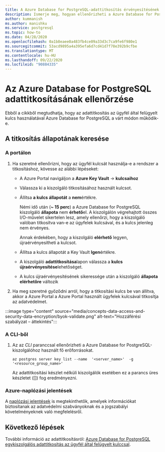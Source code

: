 ```yaml
---
title: A Azure Database for PostgreSQL-adattitkosítás érvényesítésének biztosítása
description: Ismerje meg, hogyan ellenőrizheti a Azure Database for PostgreSQL-adattitkosítás titkosítását az ügyfelek által felügyelt kulcs használatával.
author: kummanish
ms.author: manishku
ms.service: postgresql
ms.topic: how-to
ms.date: 04/28/2020
ms.openlocfilehash: 0a1b8eaee0a483fb4ce09a33d3c7ca9fe6f980e1
ms.sourcegitcommit: 53acd9895a4a395efa6d7cd41d7f78e392b9cfbe
ms.translationtype: MT
ms.contentlocale: hu-HU
ms.lasthandoff: 09/22/2020
ms.locfileid: "90884335"
---
```

# <a name="validating-data-encryption-for-azure-database-for-postgresql"></a>Az Azure Database for PostgreSQL adattitkosításának ellenőrzése

Ebből a cikkből megtudhatja, hogy az adattitkosítás az ügyfél által felügyelt kulcs használatával Azure Database for PostgreSQL a várt módon működik-e.

## <a name="check-the-encryption-status"></a>A titkosítás állapotának keresése

### <a name="from-portal"></a>A portálon

1. Ha szeretné ellenőrizni, hogy az ügyfél kulcsát használja-e a rendszer a titkosításhoz, kövesse az alábbi lépéseket:

    * A Azure Portal navigáljon a **Azure Key Vault**  ->  **kulcsaihoz**
    * Válassza ki a kiszolgáló titkosításához használt kulcsot.
    * Állítsa **a kulcs állapotát** a **nem**értékre.
  
       Némi idő után (**~ 15 perc**) a Azure Database for PostgreSQL kiszolgáló **állapota** nem **érhető**el. A kiszolgálón végrehajtott összes I/O-művelet sikertelen lesz, amely ellenőrzi, hogy a kiszolgáló valóban titkosítva van-e az ügyfelek kulcsával, és a kulcs jelenleg nem érvényes.
    
        Annak érdekében, hogy a kiszolgáló **elérhető** legyen, újraérvényesítheti a kulcsot. 
    
    * Állítsa a kulcs állapotát a Key Vault **Igen**értékre.
    * A kiszolgáló **adattitkosítása**lapon válassza a **kulcs újraérvényesítése**lehetőséget.
    * A kulcs újraérvényesítésének sikeressége után a kiszolgáló **állapota** **elérhetőre** változik

2. Ha meg szeretné győződni arról, hogy a titkosítási kulcs be van állítva, akkor a Azure Portal a Azure Portal használt ügyfelek kulcsával titkosítja az adatvédelmet.

  :::image type="content" source="media/concepts-data-access-and-security-data-encryption/byok-validate.png" alt-text="Hozzáférési szabályzat – áttekintés":::

### <a name="from-cli"></a>A CLI-ből

1. Az az *CLI* paranccsal ellenőrizheti a Azure Database for PostgreSQL-kiszolgálóhoz használt fő erőforrásokat.

    ```azurecli-interactive
   az postgres server key list --name  '<server_name>'  -g '<resource_group_name>'
    ```

    Az adattitkosítási készlet nélküli kiszolgálók esetében ez a parancs üres készletet ([]) fog eredményezni.

### <a name="azure-audit-reports"></a>Azure-naplózási jelentések

A [naplózási jelentések](https://servicetrust.microsoft.com) is megtekinthetők, amelyek információkat biztosítanak az adatvédelmi szabványoknak és a jogszabályi követelményeknek való megfelelésről.

## <a name="next-steps"></a>Következő lépések

További információ az adattitkosításról: [Azure Database for PostgreSQL egykiszolgálós adattitkosítás az ügyfél által felügyelt kulccsal](concepts-data-encryption-postgresql.md).